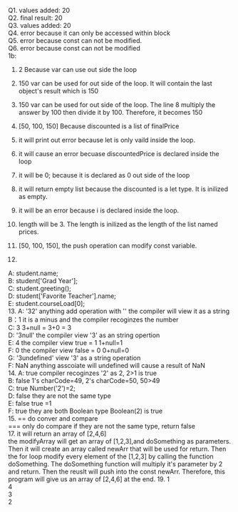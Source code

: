 Q1. values added: 20  
Q2. final result: 20  
Q3. values added: 20  
Q4. error because it can only be accessed within block  
Q5. error because const can not be modified.  
Q6. error because const can not be modified  
1b:   
1. 2 Because var can use out side the loop  
2. 150 var can be used for out side of the loop. It will contain the last object's result which is 150  
3. 150 var can be used for out side of the loop. The line 8 multiply the answer by 100 then divide it by 100. Therefore, it becomes 150  
4. [50, 100, 150] Because discounted is a list of finalPrice  
5. it will print out error because let is only vaild inside the loop.   
6. it will cause an error becuase discountedPrice is declared inside the loop  
7. it will be 0; because it is declared as 0 out side of the loop  
8. it will return empty list because the discounted is a let type. It is inilized as empty.  
9. it will be an error because i is declared inside the loop.   
10. length will be 3. The length is inilized as the length of the list named prices.  
11. [50, 100, 150], the push operation can modify const variable.   

12. 
A: student.name;  
B: student['Grad Year'];  
C: student.greeting();  
D: student['Favorite Teacher'].name;  
E: student.courseLoad[0];  
13. A: '32' anything add operation with '' the compiler will view it as a string  
    B：1 it is a minus and the compiler recoginzes the number  
    C: 3 3+null = 3+0 = 3  
    D: '3null' the compiler view '3' as an string opertion  
    E: 4 the compiler view true = 1 1+null=1  
    F: 0 the compiler view false = 0 0+null=0  
    G: '3undefined' view '3' as a string operation  
    F: NaN anything asscoiate will undefined will cause a result of NaN  
14. A: true compiler recoginzes '2' as 2, 2>1 is true  
    B: false 1's charCode=49, 2's charCode=50, 50>49  
    C: true Number('2')=2;  
    D: false they are not the same type   
    E: false true =1  
    F: true they are both Boolean type Boolean(2) is true   
15. == do conver and compare  
    === only do compare if they are not the same type, return false  
17. it will return an array of [2,4,6]  
    the modifyArray will get an array of [1,2,3],and doSomething as parameters. Then it will create an array called newArr that will be used for return. Then the for loop modify every element of the [1,2,3] by calling the function doSomething. The doSomething function will multiply it's parameter by 2 and return. Then the reuslt will push into the const newArr. Therefore, this program will give us an array of [2,4,6] at the end. 
19. 1  
    4  
    3  
    2  
